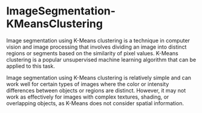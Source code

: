 # ImageSegmentation-KMeansClustering

Image segmentation using K-Means clustering is a technique in computer vision and image processing that involves dividing an image into distinct regions or segments based on the similarity of pixel values. K-Means clustering is a popular unsupervised machine learning algorithm that can be applied to this task.

Image segmentation using K-Means clustering is relatively simple and can work well for certain types of images where the color or intensity differences between objects or regions are distinct. However, it may not work as effectively for images with complex textures, shading, or overlapping objects, as K-Means does not consider spatial information.

